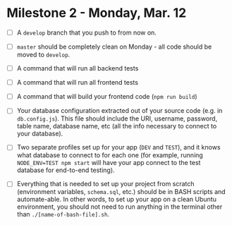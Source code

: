 # Milestone 2 - Monday, Mar. 12

* [ ] A `develop` branch that you push to from now on.
* [ ] `master` should be completely clean on Monday - all code should be moved to `develop`.                                        
* [ ] A command that will run all backend tests
* [ ] A command that will run all frontend tests
* [ ] A command that will build your frontend code (`npm run build`)
* [ ] Your database configuration extracted out of your source code (e.g. in `db.config.js`). This file should include the URI, username, password, table name, database name, etc (all the info necessary to connect to your database).
* [ ] Two separate profiles set up for your app (`DEV` and `TEST`), and it knows what database to connect to for each one (for example, running `NODE_ENV=TEST npm start` will have your app connect to the test database for end-to-end testing).
* [ ] Everything that is needed to set up your project from scratch (environment variables, `schema.sql`, etc.) should be in BASH scripts and automate-able. In other words, to set up your app on a clean Ubuntu environment, you should not need to run anything in the terminal other than `./[name-of-bash-file].sh`.


